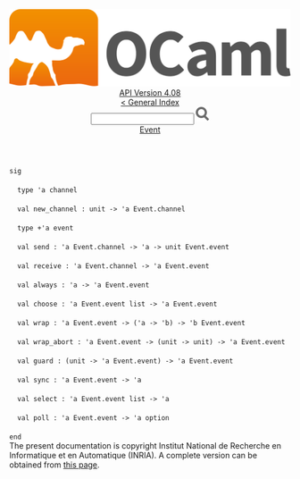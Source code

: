 <!-- ((! set title API !)) ((! set documentation !)) ((! set api !)) ((! set nobreadcrumb !)) -->
<div class="api"><header><nav class="toc brand"><a class="brand" href="https://ocaml.org/"><img src="colour-logo-gray.svg" class="svg" alt="OCaml"></a></nav><nav class="toc"><div class="toc_version"><a href="/docs" id="version-select">API Version 4.08</a></div><a href="index.html">&lt; General Index</a><div class="api_search"><input type="text" name="apisearch" id="api_search" oninput="mySearch(false);" onkeypress="this.oninput();" onclick="this.oninput();" onpaste="this.oninput();">
<img src="search_icon.svg" alt="Search" class="svg" onclick="mySearch(false)"></div>
<div id="search_results"></div><div class="toc_title"><a href="Event.html">Event</a></div><ul></ul></nav></header>
<code class="code"><span class="keyword">sig</span><br>
&nbsp;&nbsp;<span class="keyword">type</span>&nbsp;<span class="keywordsign">'</span>a&nbsp;channel<br>
&nbsp;&nbsp;<span class="keyword">val</span>&nbsp;new_channel&nbsp;:&nbsp;unit&nbsp;<span class="keywordsign">-&gt;</span>&nbsp;<span class="keywordsign">'</span>a&nbsp;<span class="constructor">Event</span>.channel<br>
&nbsp;&nbsp;<span class="keyword">type</span>&nbsp;+<span class="keywordsign">'</span>a&nbsp;event<br>
&nbsp;&nbsp;<span class="keyword">val</span>&nbsp;send&nbsp;:&nbsp;<span class="keywordsign">'</span>a&nbsp;<span class="constructor">Event</span>.channel&nbsp;<span class="keywordsign">-&gt;</span>&nbsp;<span class="keywordsign">'</span>a&nbsp;<span class="keywordsign">-&gt;</span>&nbsp;unit&nbsp;<span class="constructor">Event</span>.event<br>
&nbsp;&nbsp;<span class="keyword">val</span>&nbsp;receive&nbsp;:&nbsp;<span class="keywordsign">'</span>a&nbsp;<span class="constructor">Event</span>.channel&nbsp;<span class="keywordsign">-&gt;</span>&nbsp;<span class="keywordsign">'</span>a&nbsp;<span class="constructor">Event</span>.event<br>
&nbsp;&nbsp;<span class="keyword">val</span>&nbsp;always&nbsp;:&nbsp;<span class="keywordsign">'</span>a&nbsp;<span class="keywordsign">-&gt;</span>&nbsp;<span class="keywordsign">'</span>a&nbsp;<span class="constructor">Event</span>.event<br>
&nbsp;&nbsp;<span class="keyword">val</span>&nbsp;choose&nbsp;:&nbsp;<span class="keywordsign">'</span>a&nbsp;<span class="constructor">Event</span>.event&nbsp;list&nbsp;<span class="keywordsign">-&gt;</span>&nbsp;<span class="keywordsign">'</span>a&nbsp;<span class="constructor">Event</span>.event<br>
&nbsp;&nbsp;<span class="keyword">val</span>&nbsp;wrap&nbsp;:&nbsp;<span class="keywordsign">'</span>a&nbsp;<span class="constructor">Event</span>.event&nbsp;<span class="keywordsign">-&gt;</span>&nbsp;(<span class="keywordsign">'</span>a&nbsp;<span class="keywordsign">-&gt;</span>&nbsp;<span class="keywordsign">'</span>b)&nbsp;<span class="keywordsign">-&gt;</span>&nbsp;<span class="keywordsign">'</span>b&nbsp;<span class="constructor">Event</span>.event<br>
&nbsp;&nbsp;<span class="keyword">val</span>&nbsp;wrap_abort&nbsp;:&nbsp;<span class="keywordsign">'</span>a&nbsp;<span class="constructor">Event</span>.event&nbsp;<span class="keywordsign">-&gt;</span>&nbsp;(unit&nbsp;<span class="keywordsign">-&gt;</span>&nbsp;unit)&nbsp;<span class="keywordsign">-&gt;</span>&nbsp;<span class="keywordsign">'</span>a&nbsp;<span class="constructor">Event</span>.event<br>
&nbsp;&nbsp;<span class="keyword">val</span>&nbsp;guard&nbsp;:&nbsp;(unit&nbsp;<span class="keywordsign">-&gt;</span>&nbsp;<span class="keywordsign">'</span>a&nbsp;<span class="constructor">Event</span>.event)&nbsp;<span class="keywordsign">-&gt;</span>&nbsp;<span class="keywordsign">'</span>a&nbsp;<span class="constructor">Event</span>.event<br>
&nbsp;&nbsp;<span class="keyword">val</span>&nbsp;sync&nbsp;:&nbsp;<span class="keywordsign">'</span>a&nbsp;<span class="constructor">Event</span>.event&nbsp;<span class="keywordsign">-&gt;</span>&nbsp;<span class="keywordsign">'</span>a<br>
&nbsp;&nbsp;<span class="keyword">val</span>&nbsp;select&nbsp;:&nbsp;<span class="keywordsign">'</span>a&nbsp;<span class="constructor">Event</span>.event&nbsp;list&nbsp;<span class="keywordsign">-&gt;</span>&nbsp;<span class="keywordsign">'</span>a<br>
&nbsp;&nbsp;<span class="keyword">val</span>&nbsp;poll&nbsp;:&nbsp;<span class="keywordsign">'</span>a&nbsp;<span class="constructor">Event</span>.event&nbsp;<span class="keywordsign">-&gt;</span>&nbsp;<span class="keywordsign">'</span>a&nbsp;option<br>
<span class="keyword">end</span></code>
<div class="copyright">The present documentation is copyright Institut National de Recherche en Informatique et en Automatique (INRIA). A complete version can be obtained from <a href="http://caml.inria.fr/pub/docs/manual-ocaml/">this page</a>.</div></div>